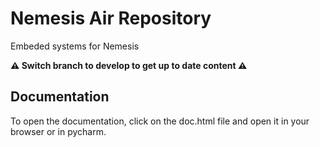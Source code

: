 # Nemesis Air Repository
Embeded systems for Nemesis

**⚠️ Switch branch to develop to get up to date content ⚠️**

## Documentation

To open the documentation, click on the doc.html file and open it in your browser or in pycharm.